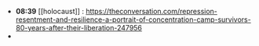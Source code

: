 - **08:39** [[holocaust]] :  https://theconversation.com/repression-resentment-and-resilience-a-portrait-of-concentration-camp-survivors-80-years-after-their-liberation-247956
-